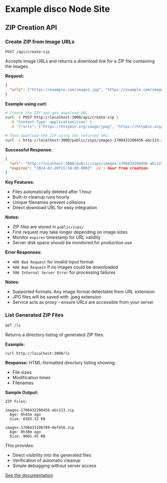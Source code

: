 # Example disco Node Site

## ZIP Creation API

### Create ZIP from Image URLs
`POST /api/create-zip`

Accepts image URLs and returns a download link for a ZIP file containing the images.

**Request:**
```json
{
  "urls": ["https://example.com/image1.jpg", "https://example.com/image2.png"]
}
```

**Example using curl:**
```bash
# Create the ZIP and get download URL
curl -X POST http://localhost:3000/api/create-zip \
  -H "Content-Type: application/json" \
  -d '{"urls": ["https://httpbin.org/image/jpeg", "https://httpbin.org/image/png"]}'

# Then download the ZIP using the returned URL:
curl -L http://localhost:3000/public/zips/images-1708432200456-abc123.zip --output images.zip
```

**Successful Response:**
```json
{
  "url": "http://localhost:3000/public/zips/images-1708432200456-abc123.zip",
  "expires": "2024-02-20T15:30:00.000Z"  // 1 hour from creation
}
```

**Key Features:**
- Files automatically deleted after 1 hour
- Built-in cleanup runs hourly
- Unique filenames prevent collisions
- Direct download URL for easy integration

**Notes:**
- ZIP files are stored in `public/zips/`
- First request may take longer depending on image sizes
- Monitor `expires` timestamp for URL validity
- Server disk space should be monitored for production use

**Error Responses:**
- `400 Bad Request` for invalid input format
- `400 Bad Request` if no images could be downloaded
- `500 Internal Server Error` for processing failures

**Notes:**
- Supported formats: Any image format detectable from URL extension
- JPG files will be saved with .jpeg extension
- Service acts as proxy - ensure URLs are accessible from your server

### List Generated ZIP Files
`GET /ls`

Returns a directory listing of generated ZIP files.

**Example:**
```bash
curl http://localhost:3000/ls
```

**Response:**
HTML-formatted directory listing showing:
- File sizes
- Modification times
- Filenames

**Sample Output:**
```
ZIP Files:

images-1708432200456-abc123.zip
  Age: 0h45m ago
  Size: 8103.32 KB

images-1708433100789-def456.zip
  Age: 0h30m ago
  Size: 9001.45 KB
```

This provides:
- Direct visibility into the generated files
- Verification of automatic cleanup
- Simple debugging without server access

[See the documentation](https://docs.letsdisco.dev/deployment-guides/node)
